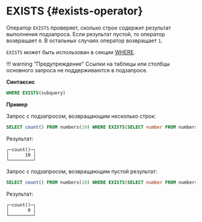 # EXISTS {#exists-operator}

Оператор `EXISTS` проверяет, сколько строк содержит результат выполнения подзапроса. Если результат пустой, то оператор возвращает `0`. В остальных случаях оператор возвращает `1`.

`EXISTS` может быть использован в секции [WHERE](../../sql-reference/statements/select/where.md).

!!! warning "Предупреждение"
    Ссылки на таблицы или столбцы основного запроса не поддерживаются в подзапросе. 

**Синтаксис**

```sql
WHERE EXISTS(subquery)
```

**Пример**

Запрос с подзапросом, возвращающим несколько строк:

``` sql
SELECT count() FROM numbers(10) WHERE EXISTS(SELECT number FROM numbers(10) WHERE number > 8);
```

Результат:

``` text
┌─count()─┐
│      10 │
└─────────┘
```

Запрос с подзапросом, возвращающим пустой результат:

``` sql
SELECT count() FROM numbers(10) WHERE EXISTS(SELECT number FROM numbers(10) WHERE number > 11);
```

Результат:

``` text
┌─count()─┐
│       0 │
└─────────┘
```
